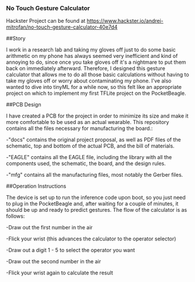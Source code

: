 ### No Touch Gesture Calculator

Hackster Project can be found at https://www.hackster.io/andrei-mitrofan/no-touch-gesture-calculator-40e7d4

##Story

I work in a research lab and taking my gloves off just to do some basic arithmetic on my phone has always seemed very inefficient and kind of annoying to do, since once you take gloves off it's a nightmare to put them back on immediately afterward. Therefore, I designed this gesture calculator that allows me to do all those basic calculations without having to take my gloves off or worry about contaminating my phone. I've also wanted to dive into tinyML for a while now, so this felt like an appropriate project on which to implement my first TFLite project on the PocketBeagle.

##PCB Design

I have created a PCB for the project in order to minimize its size and make it more comfortable to be used as an actual wearable. This repository contains all the files necessary for manufacturing the board.:

-"docs" contains the original project proposal, as well as PDF files of the schematic, top and bottom of the actual PCB, and the bill of materials.

-"EAGLE" contains all the EAGLE file, including the library with all the components used, the schematic, the board, and the design rules.

-"mfg" contains all the manufacturing files, most notably the Gerber files.

##Operation Instructions

The device is set up to run the inference code upon boot, so you just need to plug in the PocketBeagle and, after waiting for a couple of minutes, it should be up and ready to predict gestures. The flow of the calculator is as follows:

-Draw out the first number in the air

-Flick your wrist (this advances the calculator to the operator selector)

-Draw out a digit 1 - 5 to select the operator you want

-Draw out the second number in the air

-Flick your wrist again to calculate the result
